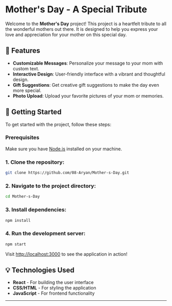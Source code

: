 

# Mother's Day - A Special Tribute

Welcome to the **Mother's Day** project! This project is a heartfelt tribute to all the wonderful mothers out there. It is designed to help you express your love and appreciation for your mother on this special day.

## 🎉 Features

* **Customizable Messages**: Personalize your message to your mom with custom text.
* **Interactive Design**: User-friendly interface with a vibrant and thoughtful design.
* **Gift Suggestions**: Get creative gift suggestions to make the day even more special.
* **Photo Upload**: Upload your favorite pictures of your mom or memories.

## 🚀 Getting Started

To get started with the project, follow these steps:

### Prerequisites

Make sure you have [Node.js](https://nodejs.org/en/) installed on your machine.

### 1. Clone the repository:

```bash
git clone https://github.com/08-Aryan/Mother-s-Day.git
```

### 2. Navigate to the project directory:

```bash
cd Mother-s-Day
```

### 3. Install dependencies:

```bash
npm install
```

### 4. Run the development server:

```bash
npm start
```

Visit [http://localhost:3000](http://localhost:3000) to see the application in action!

## 💡 Technologies Used

* **React** - For building the user interface
* **CSS/HTML** - For styling the application
* **JavaScript** - For frontend functionality


---


